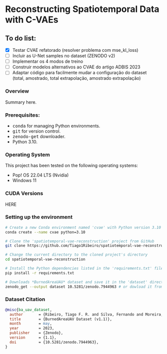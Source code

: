 # Reconstructing Spatiotemporal Data with C-VAEs 

## To do list:

- [x] Testar CVAE refatorado (resolver problema com mse_kl_loss)
- [ ] Incluir as U-Net samples no dataset (ZENODO v2)
- [ ] Implementar os 4 modos de treino
- [ ] Construir modelos alternativos ao CVAE do artigo ADBIS 2023
- [ ] Adaptar código para facilmente mudar a configuração do dataset  
      (total, amostrado, total extrapolação, amostrado extrapolação)

### Overview

Summary here.

### Prerequisites:
- <tt>conda</tt> for managing Python environments.
- <tt>git</tt> for version control.
- <tt>zenodo-get</tt> downloader.
- Python 3.10.


### Operating System

This project has been tested on the following operating systems:

- Pop! OS 22.04 LTS (Nvidia)
- Windows 11

### CUDA Versions

HERE


### Setting up the environment
```bash
# Create a new Conda environment named 'cvae' with Python version 3.10
conda create --name cvae python=3.10  

# Clone the 'spatiotemporal-vae-reconstruction' project from GitHub
git clone https://github.com/Tiago1Ribeiro/spatiotemporal-vae-reconstruction.git

# Change the current directory to the cloned project's directory
cd spatiotemporal-vae-reconstruction

# Install the Python dependencies listed in the 'requirements.txt' file
pip install -r requirements.txt  

# Downloads *BurnedAreaUAU* dataset and save it in the 'dataset' directory
zenodo_get --output dataset 10.5281/zenodo.7944963 # or dowload it from the link below
```

### Dataset Citation

```bibtex
@misc{ba_uav_dataset,
  author       = {Ribeiro, Tiago F. R. and Silva, Fernando and Moreira, Jos\'e and Costa, Ro\'erio Lu\'is de C.},
  title        = {BurnedAreaUAV Dataset (v1.1)},
  month        = may,
  year         = 2023,
  publisher    = {Zenodo},
  version      = {1.1},
  doi          = {10.5281/zenodo.7944963},
}
```
